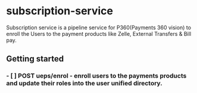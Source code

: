 # subscription-service

Subscription service is a pipeline service for P360(Payments 360 vision) to enroll the Users to the payment products like Zelle, External Transfers & Bill pay.

## Getting started

### - [ ] POST ueps/enrol - enroll users to the payments products and update their roles into the user unified directory.